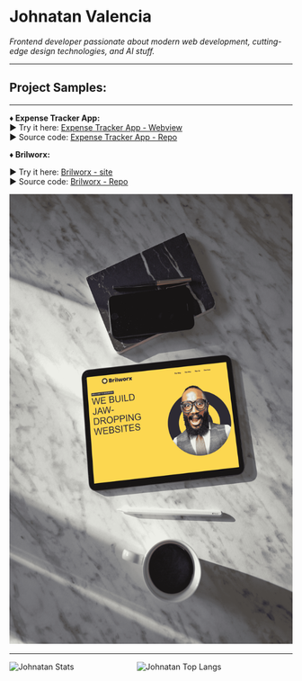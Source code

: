 # **Johnatan Valencia**

*Frontend developer passionate about modern web development, cutting-edge design technologies, and AI stuff.*
<hr>

## **Project Samples:**
<hr>

**♦ Expense Tracker App:** <br/>
  ► Try it here: [Expense Tracker App - Webview](https://johnatanvq.github.io/expense_tracker_app/) <br/>
  ► Source code: [Expense Tracker App - Repo](https://github.com/Johnatanvq/expense_tracker_app)

<div align="center">

</div>


**♦ Brilworx:** <br/>

  ► Try it here: [Brilworx - site](https://johnatanvq.github.io/Brilworx-WebPage/) <br/>
  ► Source code: [Brilworx - Repo](https://github.com/Johnatanvq/Brilworx-WebPage)
  
<div align="center">
  <img width="560" height="800"  alt="Brilworx Mockup" src="https://github.com/Johnatanvq/Brilworx-WebPage/blob/master/assets/brilworx_mockup.png?raw=true">
</div>

<hr>

<img alt="Johnatan Stats" align="left" width="45%" src="https://github-readme-stats.vercel.app/api?username=johnatanvq&show_icons=true"> 

<img alt="Johnatan Top Langs" align="left" width="45%" src="https://github-readme-stats.vercel.app/api/top-langs/?username=johnatanvq&show_icons=true"/>
